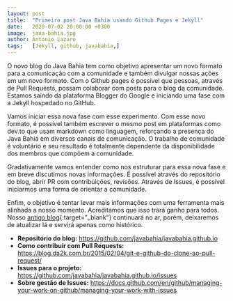 ```yaml
---
layout: post
title:  "Primeiro post Java Bahia usando Github Pages e Jekyll"
date:   2020-07-02 20:00:00 +0300
image:  java-bahia.jpg
author: Antonio Lazaro
tags:   [Jekyll, github, javabahia,]
---
```


O novo blog do Java Bahia tem como objetivo apresentar um novo formato para a comunicação com a comunidade e também divulgar nossas ações em um novo formato. Com o Github pages é possível que pessoas, através de Pull Requests, possam colaborar com posts para o blog da comunidade. Estamos saindo da plataforma Blogger do Google e iniciando uma fase com a Jekyll hospedado no GitHub.

Vamos iniciar essa nova fase com esse experimento. Com esse novo formato, é possível também escrever o mesmo post em plataformas como dev.to que usam markdown como linguagem, reforçando a presença do Java Bahia em diversos canais de comunicação. O trabalho de comunidade é voluntário e seu resultado é totalmente dependente da disponibilidade dos membros que compõem a comunidade.

Gradativamente vamos entender como nos estruturar para essa nova fase e em breve discutimos novas informações. É possível através do repositório do blog, abrir PR com contribuições, revisões. 
Através de Issues, é possível iniciarmos uma forma de orientar a comunidade.

Enfim, o objetivo é tentar levar mais informações com uma ferramenta mais alinhada a nosso momento. Acreditamos que isso trará ganho para todos. Nosso [antigo blog](http://javabahia.blogspot.com/){:target="\_blank"} continuará no ar, porém, deixaremos de atualizar lá e servirá apenas como histórico.

- **Repositório do blog:** https://github.com/javabahia/javabahia.github.io
- **Como contribuir com Pull Requests:** https://blog.da2k.com.br/2015/02/04/git-e-github-do-clone-ao-pull-request/
- **Issues para o projeto:** https://github.com/javabahia/javabahia.github.io/issues
- **Sobre gestão de Issues:** https://docs.github.com/en/github/managing-your-work-on-github/managing-your-work-with-issues

